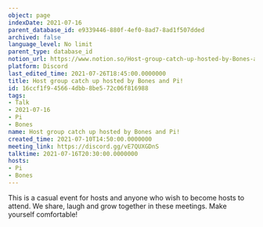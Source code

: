 ```yaml
---
object: page
indexDate: 2021-07-16
parent_database_id: e9339446-880f-4ef0-8ad7-8ad1f507dded
archived: false
language_level: No limit
parent_type: database_id
notion_url: https://www.notion.so/Host-group-catch-up-hosted-by-Bones-and-Pi-16ccf1f945664dbb8be572c06f816988
platform: Discord
last_edited_time: 2021-07-26T18:45:00.0000000
title: Host group catch up hosted by Bones and Pi!
id: 16ccf1f9-4566-4dbb-8be5-72c06f816988
tags:
- Talk
- 2021-07-16
- Pi
- Bones
name: Host group catch up hosted by Bones and Pi!
created_time: 2021-07-10T14:50:00.0000000
meeting_link: https://discord.gg/vE7QUXGDnS
talktime: 2021-07-16T20:30:00.0000000
hosts:
- Pi
- Bones
---
```


This is a casual event for hosts and anyone who wish to become hosts to attend.  We share, laugh and grow together in these meetings.  Make yourself comfortable!






